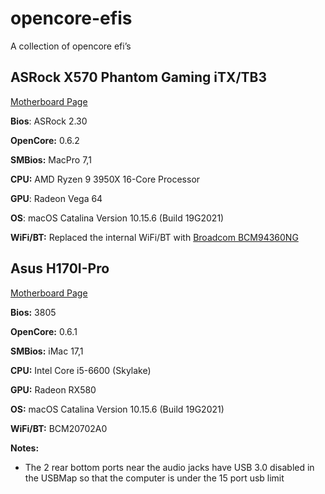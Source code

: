 # opencore-efis
A collection of opencore efi’s

## ASRock X570 Phantom Gaming iTX/TB3

[Motherboard Page](https://www.asrock.com/mb/AMD/X570%20Phantom%20Gaming-ITXTB3/index.asp)

**Bios**: ASRock 2.30

**OpenCore:** 0.6.2

**SMBios:**  MacPro 7,1

**CPU:** AMD Ryzen 9 3950X 16-Core Processor

**GPU**: Radeon Vega 64

**OS**: macOS Catalina Version 10.15.6 (Build 19G2021)

**WiFi/BT:**  Replaced the internal WiFi/BT with [Broadcom BCM94360NG](https://www.amazon.com/gp/product/B083YXS7VF/ref=ppx_yo_dt_b_asin_title_o02_s02?ie=UTF8&psc=1)


## Asus H170I-Pro

[Motherboard Page](https://www.asus.com/Motherboards/H170I-PRO/)

**Bios:** 3805 

**OpenCore:** 0.6.1

**SMBios:** iMac 17,1

**CPU:** Intel Core i5-6600 (Skylake)

**GPU:** Radeon RX580

**OS:** macOS Catalina Version 10.15.6 (Build 19G2021)

**WiFi/BT:**  BCM20702A0

**Notes:**
* The 2 rear bottom ports near the audio jacks have USB 3.0 disabled in the USBMap so that the computer is under the 15 port usb limit